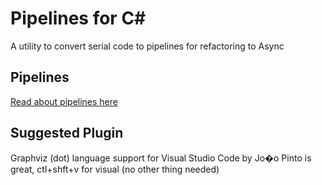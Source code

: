 <!--
This file was generate by MarkdownSnippets.
Source File: /README.source.md
To change this file edit the source file and then re-run the generation using either the dotnet global tool (https://github.com/SimonCropp/MarkdownSnippets#markdownsnippetstool) or using the api (https://github.com/SimonCropp/MarkdownSnippets#running-as-a-unit-test).
-->
# Pipelines for C#
A utility to convert serial code to pipelines for refactoring to Async


## Pipelines

[Read about pipelines here](docs/Pipelines.md) 

## Suggested Plugin
 
Graphviz (dot) language support for Visual Studio Code by Jo�o Pinto is great, ctl+shft+v for visual  (no other thing needed)
